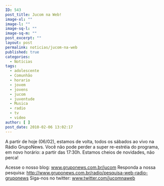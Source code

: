 ```yaml
---
ID: 543
post_title: Jucom na Web!
image-xl: ""
image-l: ""
image-sq-l: ""
image-sq-m: ""
post_excerpt: ""
layout: post
permalink: noticias/jucom-na-web
published: true
categories:
  - Notícias
tags:
  - adolescente
  - Comunhão
  - horario
  - jovem
  - jovens
  - jucom
  - juventude
  - Musica
  - radio
  - tv
  - video
author: [ ]
post_date: 2010-02-06 13:02:17
---
```

A partir de hoje (06/02), estamos de volta, todos os sábados ao vivo na Rádio GrupoNews. Você não pode perder a super re-estréia do programa, em novo horário: a partir das 17:30h. Estamos cheios de novidades, não perca!

Acesse o nosso blog: <a href="http://www.gruponews.com.br/jucom">www.gruponews.com.br/jucom</a>
Responda a nossa pesquisa: <a href="http://www.gruponews.com.br/radio/pesquisa-web-radio-gruponews">http://www.gruponews.com.br/radio/pesquisa-web-radio-gruponews</a>
Siga-nos no twitter: <a href="http://www.twitter.com/jucomnaweb" target="_blank">www.twitter.com/jucomnaweb</a>
